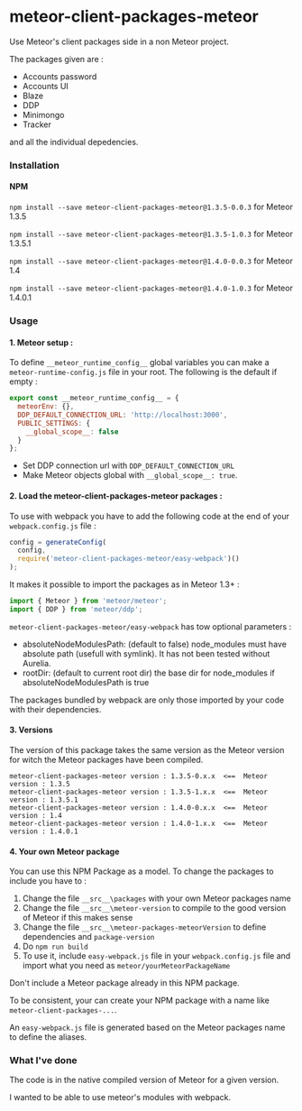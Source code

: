 # meteor-client-packages-meteor

Use Meteor's client packages side in a non Meteor project.

The packages given are :
- Accounts password
- Accounts UI
- Blaze
- DDP
- Minimongo
- Tracker

and all the individual depedencies.

### Installation

#### NPM
`npm install --save meteor-client-packages-meteor@1.3.5-0.0.3` for Meteor 1.3.5

`npm install --save meteor-client-packages-meteor@1.3.5-1.0.3` for Meteor 1.3.5.1

`npm install --save meteor-client-packages-meteor@1.4.0-0.0.3` for Meteor 1.4

`npm install --save meteor-client-packages-meteor@1.4.0-1.0.3` for Meteor 1.4.0.1

### Usage

#### 1. Meteor setup :

To define `__meteor_runtime_config__` global variables you can make a `meteor-runtime-config.js` file in your root.
The following is the default if empty :
```js
export const __meteor_runtime_config__ = {
  meteorEnv: {},
  DDP_DEFAULT_CONNECTION_URL: 'http://localhost:3000',
  PUBLIC_SETTINGS: {
    __global_scope__: false
  }
};
```
* Set DDP connection url with `DDP_DEFAULT_CONNECTION_URL`
* Make Meteor objects global with `__global_scope__: true`.

#### 2. Load the meteor-client-packages-meteor packages :

   To use with webpack you have to add the following code at the end of your `webpack.config.js` file :
```js
config = generateConfig(
  config,
  require('meteor-client-packages-meteor/easy-webpack')()
);
```

   It makes it possible to import the packages as in Meteor 1.3+ :
```js
import { Meteor } from 'meteor/meteor';
import { DDP } from 'meteor/ddp';
```

`meteor-client-packages-meteor/easy-webpack` has tow optional parameters :
- absoluteNodeModulesPath: (default to false) node_modules must have absolute path (usefull with symlink). It has not been tested without Aurelia.
- rootDir: (default to current root dir) the base dir for node_modules if absoluteNodeModulesPath is true

The packages bundled by webpack are only those imported by your code with their dependencies.

#### 3. Versions

   The version of this package takes the same version as the Meteor version for witch the Meteor packages have been compiled.
```http
meteor-client-packages-meteor version : 1.3.5-0.x.x  <==  Meteor version : 1.3.5
meteor-client-packages-meteor version : 1.3.5-1.x.x  <==  Meteor version : 1.3.5.1
meteor-client-packages-meteor version : 1.4.0-0.x.x  <==  Meteor version : 1.4
meteor-client-packages-meteor version : 1.4.0-1.x.x  <==  Meteor version : 1.4.0.1
```

#### 4. Your own Meteor package
  You can use this NPM Package as a model. To change the packages to include you have to :
  1. Change the file `__src__\packages` with your own Meteor packages name
  2. Change the file `__src__\meteor-version` to compile to the good version of Meteor if this makes sense
  3. Change the file `__src__\meteor-packages-meteorVersion` to define dependencies and `package-version`
  4. Do `npm run build`
  5. To use it, include `easy-webpack.js` file in your `webpack.config.js` file and import what you need as `meteor/yourMeteorPackageName`

   Don't include a Meteor package already in this NPM package.

   To be consistent, your can create your NPM package with a name like `meteor-client-packages-...`.

   An `easy-webpack.js` file is generated based on the Meteor packages name to define the aliases.

### What I've done
The code is in the native compiled version of Meteor for a given version.

I wanted to be able to use meteor's modules with webpack.
